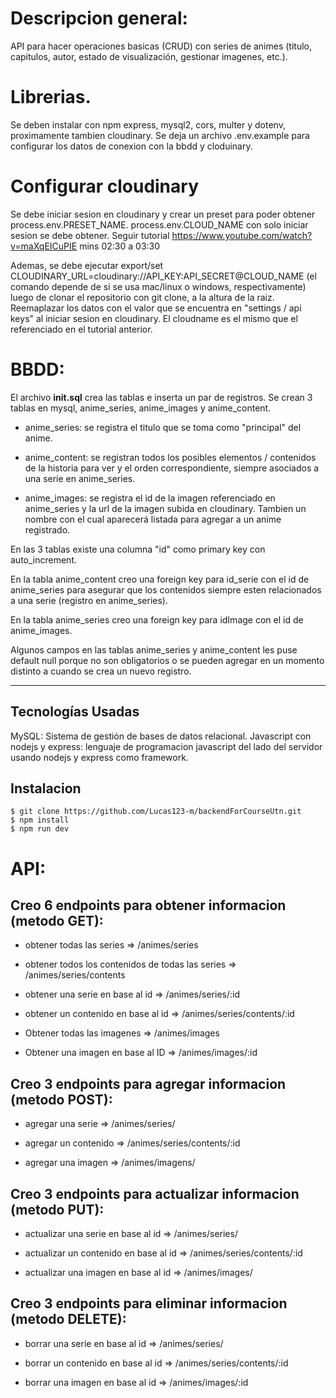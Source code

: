 # Descripcion general: 

API para hacer operaciones basicas (CRUD) con series de animes (titulo, capitulos, autor, estado de visualización, gestionar imagenes, etc.).

# Librerias.
Se deben instalar con npm express, mysql2, cors, multer y dotenv, proximamente tambien cloudinary. Se deja un archivo .env.example para configurar los datos de conexion con la bbdd y cloduinary.

# Configurar cloudinary
Se debe iniciar sesion en cloudinary y crear un preset para poder obtener process.env.PRESET_NAME. process.env.CLOUD_NAME con solo iniciar sesion se debe obtener. 
Seguir tutorial https://www.youtube.com/watch?v=maXqEICuPIE mins 02:30 a 03:30

Ademas, se debe ejecutar export/set CLOUDINARY_URL=cloudinary://API_KEY:API_SECRET@CLOUD_NAME (el comando depende de si se usa mac/linux o windows, respectivamente) luego de clonar el repositorio con git clone, a la altura de la raiz. Reemaplazar los datos con el valor que se encuentra en "settings / api keys" al iniciar sesion en cloudinary. El cloudname es el mismo que el referenciado en el tutorial anterior.


# BBDD:

El archivo **init.sql** crea las tablas e inserta un par de registros.
Se crean 3 tablas en mysql, anime_series, anime_images y anime_content.

- anime_series: se registra el titulo que se toma como "principal" del anime.

- anime_content: se registran todos los posibles elementos / contenidos de la historia para ver y el orden correspondiente, siempre asociados a una serie en anime_series.

- anime_images: se registra el id de la imagen referenciado en anime_series y la url de la imagen subida en cloudinary. Tambien un nombre con el cual aparecerá listada para agregar a un anime registrado.

En las 3 tablas existe una columna "id" como primary key con auto_increment. 

En la tabla anime_content creo una foreign key para id_serie con el id de anime_series para asegurar que los contenidos siempre esten relacionados a una serie (registro en anime_series).

En la tabla anime_series creo una foreign key para idImage con el id de anime_images.

Algunos campos en las tablas anime_series y anime_content les puse default null porque no son obligatorios o se pueden agregar en un momento distinto a cuando se crea un nuevo registro.

--- 

## Tecnologías Usadas
MySQL: Sistema de gestión de bases de datos relacional.
Javascript con nodejs y express: lenguaje de programacion javascript del lado del servidor usando nodejs y express como framework.

## Instalacion

```
$ git clone https://github.com/Lucas123-m/backendForCourseUtn.git
$ npm install
$ npm run dev
```

# API:

## Creo 6 endpoints para obtener informacion (metodo GET):


- obtener todas las series => /animes/series

- obtener todos los contenidos de todas las series => /animes/series/contents

- obtener una serie en base al id => /animes/series/:id

- obtener un contenido en base al id => /animes/series/contents/:id

- Obtener todas las imagenes => /animes/images

- Obtener una imagen en base al ID => /animes/images/:id


## Creo 3 endpoints para agregar informacion (metodo POST):


- agregar una serie => /animes/series/

- agregar un contenido => /animes/series/contents/:id

- agregar una imagen => /animes/imagens/


## Creo 3 endpoints para actualizar informacion (metodo PUT):


- actualizar una serie en base al id => /animes/series/

- actualizar un contenido en base al id => /animes/series/contents/:id

- actualizar una imagen en base al id => /animes/images/

## Creo 3 endpoints para eliminar informacion (metodo DELETE):


- borrar una serie en base al id => /animes/series/

- borrar un contenido en base al id => /animes/series/contents/:id

- borrar una imagen en base al id => /animes/images/:id
